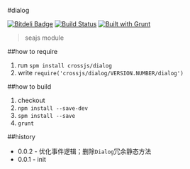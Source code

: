#dialog

[![Bitdeli Badge](https://d2weczhvl823v0.cloudfront.net/crossjs/dialog/trend.png)](https://bitdeli.com/free "Bitdeli Badge")
[![Build Status](https://api.travis-ci.org/crossjs/dialog.png?branch=master)](http://travis-ci.org/crossjs/dialog)
[![Built with Grunt](https://cdn.gruntjs.com/builtwith.png)](http://gruntjs.com/)

 > seajs module

##how to require

1. run `spm install crossjs/dialog`
1. write `require('crossjs/dialog/VERSION.NUMBER/dialog')`

##how to build

1. checkout
1. `npm install --save-dev`
1. `spm install --save`
1. `grunt`

##history

- 0.0.2 - 优化事件逻辑；删除`Dialog`冗余静态方法
- 0.0.1 - init
